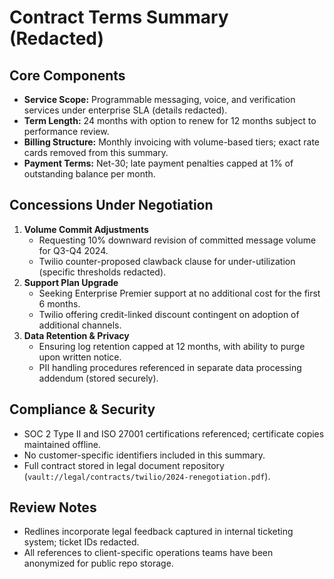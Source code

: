 # Contract Terms Summary (Redacted)

## Core Components
- **Service Scope:** Programmable messaging, voice, and verification services under enterprise SLA (details redacted).
- **Term Length:** 24 months with option to renew for 12 months subject to performance review.
- **Billing Structure:** Monthly invoicing with volume-based tiers; exact rate cards removed from this summary.
- **Payment Terms:** Net-30; late payment penalties capped at 1% of outstanding balance per month.

## Concessions Under Negotiation
1. **Volume Commit Adjustments**
   - Requesting 10% downward revision of committed message volume for Q3-Q4 2024.
   - Twilio counter-proposed clawback clause for under-utilization (specific thresholds redacted).
2. **Support Plan Upgrade**
   - Seeking Enterprise Premier support at no additional cost for the first 6 months.
   - Twilio offering credit-linked discount contingent on adoption of additional channels.
3. **Data Retention & Privacy**
   - Ensuring log retention capped at 12 months, with ability to purge upon written notice.
   - PII handling procedures referenced in separate data processing addendum (stored securely).

## Compliance & Security
- SOC 2 Type II and ISO 27001 certifications referenced; certificate copies maintained offline.
- No customer-specific identifiers included in this summary.
- Full contract stored in legal document repository (`vault://legal/contracts/twilio/2024-renegotiation.pdf`).

## Review Notes
- Redlines incorporate legal feedback captured in internal ticketing system; ticket IDs redacted.
- All references to client-specific operations teams have been anonymized for public repo storage.
